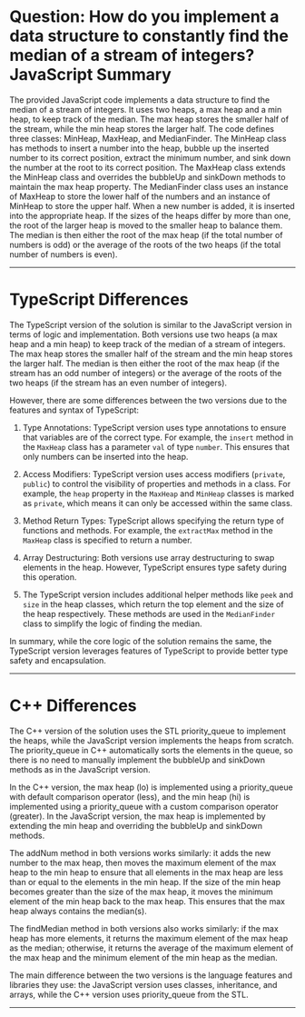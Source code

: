 # Question: How do you implement a data structure to constantly find the median of a stream of integers? JavaScript Summary

The provided JavaScript code implements a data structure to find the median of a stream of integers. It uses two heaps, a max heap and a min heap, to keep track of the median. The max heap stores the smaller half of the stream, while the min heap stores the larger half. The code defines three classes: MinHeap, MaxHeap, and MedianFinder. The MinHeap class has methods to insert a number into the heap, bubble up the inserted number to its correct position, extract the minimum number, and sink down the number at the root to its correct position. The MaxHeap class extends the MinHeap class and overrides the bubbleUp and sinkDown methods to maintain the max heap property. The MedianFinder class uses an instance of MaxHeap to store the lower half of the numbers and an instance of MinHeap to store the upper half. When a new number is added, it is inserted into the appropriate heap. If the sizes of the heaps differ by more than one, the root of the larger heap is moved to the smaller heap to balance them. The median is then either the root of the max heap (if the total number of numbers is odd) or the average of the roots of the two heaps (if the total number of numbers is even).

---

# TypeScript Differences

The TypeScript version of the solution is similar to the JavaScript version in terms of logic and implementation. Both versions use two heaps (a max heap and a min heap) to keep track of the median of a stream of integers. The max heap stores the smaller half of the stream and the min heap stores the larger half. The median is then either the root of the max heap (if the stream has an odd number of integers) or the average of the roots of the two heaps (if the stream has an even number of integers).

However, there are some differences between the two versions due to the features and syntax of TypeScript:

1. Type Annotations: TypeScript version uses type annotations to ensure that variables are of the correct type. For example, the `insert` method in the `MaxHeap` class has a parameter `val` of type `number`. This ensures that only numbers can be inserted into the heap.

2. Access Modifiers: TypeScript version uses access modifiers (`private`, `public`) to control the visibility of properties and methods in a class. For example, the `heap` property in the `MaxHeap` and `MinHeap` classes is marked as `private`, which means it can only be accessed within the same class.

3. Method Return Types: TypeScript allows specifying the return type of functions and methods. For example, the `extractMax` method in the `MaxHeap` class is specified to return a number.

4. Array Destructuring: Both versions use array destructuring to swap elements in the heap. However, TypeScript ensures type safety during this operation.

5. The TypeScript version includes additional helper methods like `peek` and `size` in the heap classes, which return the top element and the size of the heap respectively. These methods are used in the `MedianFinder` class to simplify the logic of finding the median.

In summary, while the core logic of the solution remains the same, the TypeScript version leverages features of TypeScript to provide better type safety and encapsulation.

---

# C++ Differences

The C++ version of the solution uses the STL priority_queue to implement the heaps, while the JavaScript version implements the heaps from scratch. The priority_queue in C++ automatically sorts the elements in the queue, so there is no need to manually implement the bubbleUp and sinkDown methods as in the JavaScript version.

In the C++ version, the max heap (lo) is implemented using a priority_queue with default comparison operator (less), and the min heap (hi) is implemented using a priority_queue with a custom comparison operator (greater). In the JavaScript version, the max heap is implemented by extending the min heap and overriding the bubbleUp and sinkDown methods.

The addNum method in both versions works similarly: it adds the new number to the max heap, then moves the maximum element of the max heap to the min heap to ensure that all elements in the max heap are less than or equal to the elements in the min heap. If the size of the min heap becomes greater than the size of the max heap, it moves the minimum element of the min heap back to the max heap. This ensures that the max heap always contains the median(s).

The findMedian method in both versions also works similarly: if the max heap has more elements, it returns the maximum element of the max heap as the median; otherwise, it returns the average of the maximum element of the max heap and the minimum element of the min heap as the median.

The main difference between the two versions is the language features and libraries they use: the JavaScript version uses classes, inheritance, and arrays, while the C++ version uses priority_queue from the STL.

---
